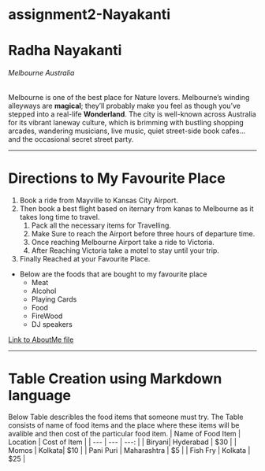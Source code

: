 # assignment2-Nayakanti
# Radha Nayakanti
###### Melbourne Australia

 Melbourne is one of the best place for Nature lovers. Melbourne’s winding alleyways are **magical**; they’ll probably make you feel as though you’ve stepped into a real-life __Wonderland__. The city is well-known across Australia for its vibrant laneway culture, which is brimming with bustling shopping arcades, wandering musicians, live music, quiet street-side book cafes… and the occasional secret street party.

***
# Directions to My Favourite Place
1. Book a ride  from Mayville to Kansas City Airport.
2. Then book a best flight based on iternary from kanas to Melbourne as it takes long time to travel.
   1. Pack all the necessary items for Travelling.
   2. Make Sure to reach the Airport before three hours of departure time.
   3. Once reaching Melbourne Airport take a ride to Victoria.
   4. After Reaching Victoria take a motel to stay until your trip.
3. Finally Reached at your Favourite Place.
* Below are the foods that are bought to my favourite place
   * Meat
   * Alcohol
   * Playing Cards
   * Food
   * FireWood
   * DJ speakers



[Link to AboutMe file](https://github.com/S545020/assignment2-Nayakanti/blob/main/AboutMe.md)

---
# Table Creation using Markdown language
Below Table describles the food items that someone must try. The Table consists of name of food items and the place where these items will be avalible and then cost of the particular food item.
| Name of Food Item | Location | Cost of Item |
| --- | --- | ---: |
| Biryani| Hyderabad | $30 |
| Momos | Kolkata| $10 |
| Pani Puri | Maharashtra | $5 |
| Fish Fry | Kolkata | $25 |